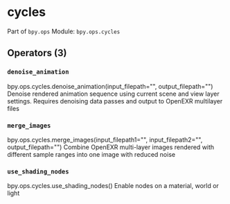 # cycles

Part of `bpy.ops`
Module: `bpy.ops.cycles`

## Operators (3)

### `denoise_animation`

bpy.ops.cycles.denoise_animation(input_filepath="", output_filepath="")
Denoise rendered animation sequence using current scene and view layer settings. Requires denoising data passes and output to OpenEXR multilayer files

### `merge_images`

bpy.ops.cycles.merge_images(input_filepath1="", input_filepath2="", output_filepath="")
Combine OpenEXR multi-layer images rendered with different sample ranges into one image with reduced noise

### `use_shading_nodes`

bpy.ops.cycles.use_shading_nodes()
Enable nodes on a material, world or light
